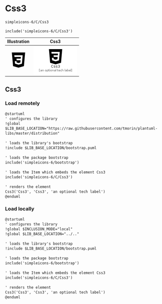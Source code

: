 # Css3


```text
simpleicons-6/C/Css3
```

```text
include('simpleicons-6/C/Css3')
```



| Illustration | Css3 |
| :---: | :---: |
| ![illustration for Illustration](../../simpleicons-6/C/Css3.png) | ![illustration for Css3](../../simpleicons-6/C/Css3.Local.png) |




## Css3

### Load remotely
```plantuml
@startuml
' configures the library
!global $LIB_BASE_LOCATION="https://raw.githubusercontent.com/tmorin/plantuml-libs/master/distribution"

' loads the library's bootstrap
!include $LIB_BASE_LOCATION/bootstrap.puml

' loads the package bootstrap
include('simpleicons-6/bootstrap')

' loads the Item which embeds the element Css3
include('simpleicons-6/C/Css3')

' renders the element
Css3('Css3', 'Css3', 'an optional tech label')
@enduml
```

### Load locally
```plantuml
@startuml
' configures the library
!global $INCLUSION_MODE="local"
!global $LIB_BASE_LOCATION="../.."

' loads the library's bootstrap
!include $LIB_BASE_LOCATION/bootstrap.puml

' loads the package bootstrap
include('simpleicons-6/bootstrap')

' loads the Item which embeds the element Css3
include('simpleicons-6/C/Css3')

' renders the element
Css3('Css3', 'Css3', 'an optional tech label')
@enduml
```

